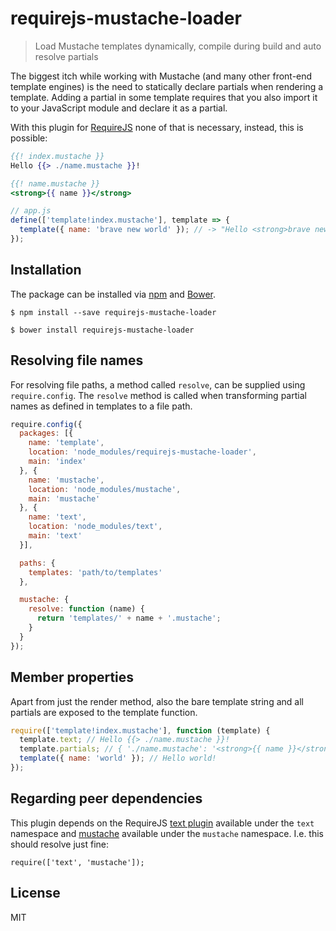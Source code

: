 # requirejs-mustache-loader

> Load Mustache templates dynamically, compile during build and auto resolve partials

The biggest itch while working with Mustache (and many other front-end template engines) is the need to statically declare partials when rendering a template. Adding a partial in some template requires that you also import it to your JavaScript module and declare it as a partial.

With this plugin for [RequireJS](http://requirejs.org) none of that is necessary, instead, this is possible:

```mustache
{{! index.mustache }}
Hello {{> ./name.mustache }}!
```

```mustache
{{! name.mustache }}
<strong>{{ name }}</strong>
```

```javascript
// app.js
define(['template!index.mustache'], template => {
  template({ name: 'brave new world' }); // -> "Hello <strong>brave new world</strong>!"
});
```

## Installation

The package can be installed via [npm](https://www.npmjs.com) and [Bower](http://bower.io).

```
$ npm install --save requirejs-mustache-loader
```

```
$ bower install requirejs-mustache-loader
```

## Resolving file names

For resolving file paths, a method called `resolve`, can be supplied using `require.config`. The `resolve` method is called when transforming partial names as defined in templates to a file path.

```javascript
require.config({
  packages: [{
    name: 'template',
    location: 'node_modules/requirejs-mustache-loader',
    main: 'index'
  }, {
    name: 'mustache',
    location: 'node_modules/mustache',
    main: 'mustache'
  }, {
    name: 'text',
    location: 'node_modules/text',
    main: 'text'
  }],

  paths: {
    templates: 'path/to/templates'
  },

  mustache: {
    resolve: function (name) {
      return 'templates/' + name + '.mustache';
    }
  }
});
```

## Member properties

Apart from just the render method, also the bare template string and all partials are exposed to the template function.

```javascript
require(['template!index.mustache'], function (template) {
  template.text; // Hello {{> ./name.mustache }}!
  template.partials; // { './name.mustache': '<strong>{{ name }}</strong>' }
  template({ name: 'world' }); // Hello world!
});
```

## Regarding peer dependencies

This plugin depends on the RequireJS [text plugin](https://github.com/requirejs/text) available under the `text` namespace and [mustache](https://github.com/janl/mustache.js) available under the `mustache` namespace. I.e. this should resolve just fine:

```javascripts
require(['text', 'mustache']);
```

## License

MIT
